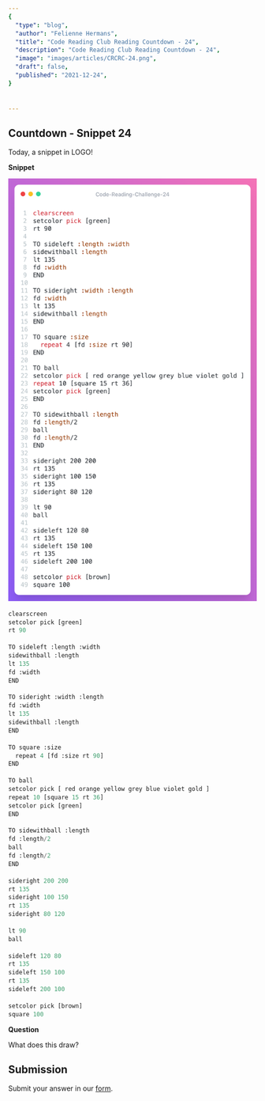 ```yaml
---
{
  "type": "blog",
  "author": "Felienne Hermans",
  "title": "Code Reading Club Reading Countdown - 24",
  "description": "Code Reading Club Reading Countdown - 24",
  "image": "images/articles/CRCRC-24.png",
  "draft": false,
  "published": "2021-12-24",
}


---
```




## Countdown - Snippet 24

Today, a snippet in LOGO!

**Snippet**

![CRCRC-24](/images/articles/CRCRC-24.png)


```python
clearscreen
setcolor pick [green]
rt 90

TO sideleft :length :width
sidewithball :length
lt 135
fd :width
END

TO sideright :width :length 
fd :width
lt 135
sidewithball :length
END

TO square :size
  repeat 4 [fd :size rt 90]
END

TO ball
setcolor pick [ red orange yellow grey blue violet gold ]
repeat 10 [square 15 rt 36]
setcolor pick [green]
END

TO sidewithball :length
fd :length/2
ball
fd :length/2
END

sideright 200 200
rt 135
sideright 100 150
rt 135
sideright 80 120

lt 90
ball

sideleft 120 80
rt 135
sideleft 150 100
rt 135
sideleft 200 100

setcolor pick [brown]
square 100
```

**Question**

What does this draw? 

## Submission

Submit your answer in our [form](https://forms.gle/241ak21gMu1fRada6).